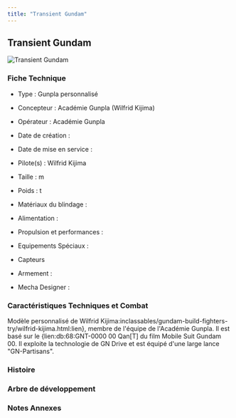 ```yaml
---
title: "Transient Gundam"
---
```


Transient Gundam
----------------


![Transient Gundam](/images/stories/saga/gundambftry/mechas/transcient-gundam.png)


### Fiche Technique



- Type : Gunpla personnalisé
  
- Concepteur : Académie Gunpla (Wilfrid Kijima)
  
- Opérateur : Académie Gunpla
  
- Date de création : 
  
- Date de mise en service : 
  
- Pilote(s) : Wilfrid Kijima
  
- Taille : m
  
- Poids : t
  
- Matériaux du blindage : 
  
- Alimentation : 
  
- Propulsion et performances : 
  
- Equipements Spéciaux :


* Capteurs


- Armement :




- Mecha Designer : 


### Caractéristiques Techniques et Combat


Modèle personnalisé de Wilfrid Kijima:inclassables/gundam-build-fighters-try/wilfrid-kijima.html:lien}, membre de l'équipe de l'Académie Gunpla. Il est basé sur le {lien:db:68:GNT-0000 00 Qan[T] du film Mobile Suit Gundam 00. Il exploite la technologie de GN Drive et est équipé d'une large lance "GN-Partisans". 


### Histoire


### Arbre de développement


### Notes Annexes


